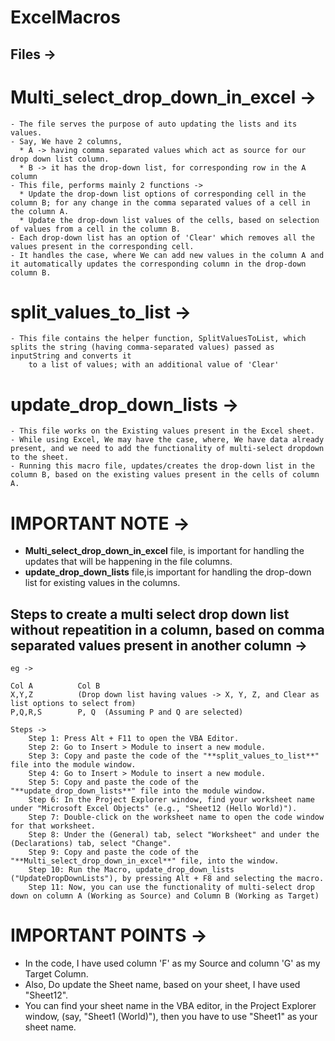 # ExcelMacros

## Files ->
  
  # Multi_select_drop_down_in_excel -> 
    - The file serves the purpose of auto updating the lists and its values.
    - Say, We have 2 columns, 
      * A -> having comma separated values which act as source for our drop down list column.
      * B -> it has the drop-down list, for corresponding row in the A column
    - This file, performs mainly 2 functions ->
      * Update the drop-down list options of corresponding cell in the column B; for any change in the comma separated values of a cell in the column A.
      * Update the drop-down list values of the cells, based on selection of values from a cell in the column B.
    - Each drop-down list has an option of 'Clear' which removes all the values present in the corresponding cell.
    - It handles the case, where We can add new values in the column A and it automatically updates the corresponding column in the drop-down column B.

  # split_values_to_list ->
    - This file contains the helper function, SplitValuesToList, which splits the string (having comma-separated values) passed as inputString and converts it 
        to a list of values; with an additional value of 'Clear'

  # update_drop_down_lists ->
    - This file works on the Existing values present in the Excel sheet.
    - While using Excel, We may have the case, where, We have data already present, and we need to add the functionality of multi-select dropdown to the sheet.
    - Running this macro file, updates/creates the drop-down list in the column B, based on the existing values present in the cells of column A.

# IMPORTANT NOTE -> 
  - **Multi_select_drop_down_in_excel** file, is important for handling the updates that will be happening in the file columns.
  - **update_drop_down_lists** file,is important for handling the drop-down list for existing values in the columns.
  

## Steps to create a multi select drop down list without repeatition in a column, based on comma separated values present in another column ->
    eg -> 
    
    Col A          Col B
    X,Y,Z          (Drop down list having values -> X, Y, Z, and Clear as list options to select from)
    P,Q,R,S        P, Q  (Assuming P and Q are selected)

    Steps ->
        Step 1: Press Alt + F11 to open the VBA Editor.
        Step 2: Go to Insert > Module to insert a new module.
        Step 3: Copy and paste the code of the "**split_values_to_list**" file into the module window.
        Step 4: Go to Insert > Module to insert a new module.
        Step 5: Copy and paste the code of the "**update_drop_down_lists**" file into the module window.
        Step 6: In the Project Explorer window, find your worksheet name under "Microsoft Excel Objects" (e.g., "Sheet12 (Hello World)").
        Step 7: Double-click on the worksheet name to open the code window for that worksheet.
        Step 8: Under the (General) tab, select "Worksheet" and under the (Declarations) tab, select "Change".
        Step 9: Copy and paste the code of the "**Multi_select_drop_down_in_excel**" file, into the window.
        Step 10: Run the Macro, update_drop_down_lists ("UpdateDropDownLists"), by pressing Alt + F8 and selecting the macro.
        Step 11: Now, you can use the functionality of multi-select drop down on column A (Working as Source) and Column B (Working as Target)
  
# IMPORTANT POINTS ->
  - In the code, I have used column 'F' as my Source and column 'G' as my Target Column.
  - Also, Do update the Sheet name, based on your sheet, I have used "Sheet12".
  - You can find your sheet name in the VBA editor, in the Project Explorer window, (say, "Sheet1 (World)"), then you have to use "Sheet1" as your sheet name.
